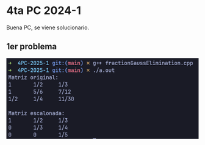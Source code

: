 # 4ta PC 2024-1

Buena PC, se viene solucionario.

## 1er problema

![Screnshot del 1er problema](./fractionGaussElimination.png)

